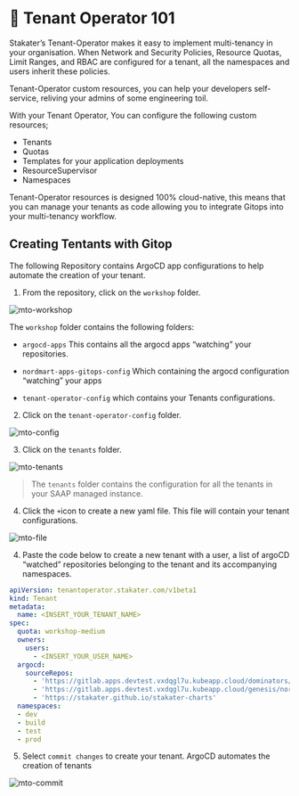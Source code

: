 # 🐓 Tenant Operator 101

Stakater’s Tenant-Operator makes it easy to implement multi-tenancy in your organisation. When Network and Security Policies, Resource Quotas, Limit Ranges, and RBAC are configured for a tenant, all the namespaces and users inherit these policies.

Tenant-Operator custom resources, you can help your developers self-service, reliving your admins of some engineering toil.

With your Tenant Operator, You can configure the following custom resources;

- Tenants
- Quotas
- Templates for your application deployments
- ResourceSupervisor
- Namespaces

Tenant-Operator resources is designed 100% cloud-native, this means that you can manage your tenants as code allowing you to integrate Gitops into your multi-tenancy workflow.

## Creating Tentants with Gitop

The following Repository contains ArgoCD app configurations to help automate the creation of your tenant.

1. From the repository, click on the `workshop` folder.

![mto-workshop](./image/mto-workshop.png)


The `workshop` folder contains the following folders:

- `argocd-apps` This contains all the argocd apps “watching” your repositories.

- `nordmart-apps-gitops-config` Which containing the argocd configuration “watching” your apps

- `tenant-operator-config` which contains your Tenants configurations.


2. Click on the `tenant-operator-config` folder.

![mto-config](./image/mto-config.png)


3. Click on the `tenants` folder.

![mto-tenants](./image/mto-tenants.png)

> The `tenants` folder contains the configuration for all the tenants in your SAAP managed instance.

4. Click the `+`icon to create a new  yaml file. This file will contain your tenant configurations.

![mto-file](./image/mto-file.png)

4. Paste the code below to create a new tenant with a user, a list of argoCD “watched” repositories belonging to the tenant and its accompanying namespaces.

```yaml
apiVersion: tenantoperator.stakater.com/v1beta1
kind: Tenant
metadata:
  name: <INSERT_YOUR_TENANT_NAME>
spec:
  quota: workshop-medium
  owners:
    users:
      - <INSERT_YOUR_USER_NAME>
  argocd:
    sourceRepos:
      - 'https://gitlab.apps.devtest.vxdqgl7u.kubeapp.cloud/dominators/workshop-infra-gitops-config.git'
      - 'https://gitlab.apps.devtest.vxdqgl7u.kubeapp.cloud/genesis/nordmart-apps-gitops-config.git'
      - 'https://stakater.github.io/stakater-charts'
  namespaces:
  - dev
  - build
  - test
  - prod
```

5. Select `commit changes` to create your tenant. ArgoCD automates the creation of tenants

![mto-commit](./image/mto-commit.png)